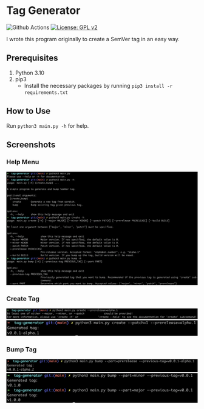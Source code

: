 # Tag Generator

![Github Actions](https://github.com/iamdejan/tag-generator/actions/workflows/main.yaml/badge.svg)
[![License: GPL v2](https://img.shields.io/badge/License-GPL_v2-blue.svg)](https://www.gnu.org/licenses/old-licenses/gpl-2.0.en.html)

I wrote this program originally to create a SemVer tag in an easy way.

## Prerequisites

1) Python 3.10
2) pip3
    - Install the necessary packages by running `pip3 install -r requirements.txt`

## How to Use

Run `python3 main.py -h` for help.

## Screenshots

### Help Menu

![Help](./screenshots/help.png)

### Create Tag

![Create Invalid Tag](./screenshots/create-invalid-tag.png)
![Create Valid Tag](./screenshots/create-valid-tag.png)

### Bump Tag

![Bump prerelease tag](./screenshots/bump-prerelase-tag.png)
![Bump minor and major tag](./screenshots/bump-minor-and-major-tag.png)
